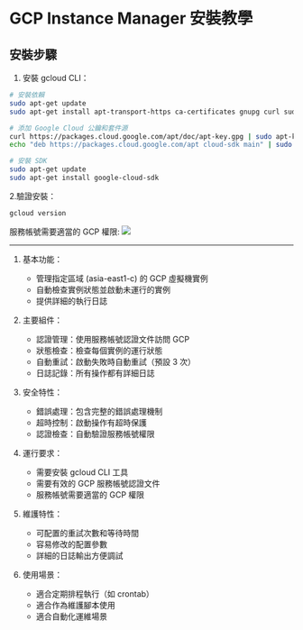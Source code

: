 # GCP Instance Manager 安裝教學

## 安裝步驟

1. 安裝 gcloud CLI：
```bash
# 安裝依賴
sudo apt-get update
sudo apt-get install apt-transport-https ca-certificates gnupg curl sudo

# 添加 Google Cloud 公鑰和套件源
curl https://packages.cloud.google.com/apt/doc/apt-key.gpg | sudo apt-key add -
echo "deb https://packages.cloud.google.com/apt cloud-sdk main" | sudo tee -a /etc/apt/sources.list.d/google-cloud-sdk.list

# 安裝 SDK
sudo apt-get update
sudo apt-get install google-cloud-sdk
```

2.驗證安裝：
```bash
gcloud version
```

服務帳號需要適當的 GCP 權限:
![](https://github.com/KKKKKCAT/KKScript/raw/refs/heads/main/script/GoogleGCP/gcp01.webp)

---

1. 基本功能：
   - 管理指定區域 (asia-east1-c) 的 GCP 虛擬機實例
   - 自動檢查實例狀態並啟動未運行的實例
   - 提供詳細的執行日誌

2. 主要組件：
   - 認證管理：使用服務帳號認證文件訪問 GCP
   - 狀態檢查：檢查每個實例的運行狀態
   - 自動重試：啟動失敗時自動重試（預設 3 次）
   - 日誌記錄：所有操作都有詳細日誌

3. 安全特性：
   - 錯誤處理：包含完整的錯誤處理機制
   - 超時控制：啟動操作有超時保護
   - 認證檢查：自動驗證服務帳號權限

4. 運行要求：
   - 需要安裝 gcloud CLI 工具
   - 需要有效的 GCP 服務帳號認證文件
   - 服務帳號需要適當的 GCP 權限

5. 維護特性：
   - 可配置的重試次數和等待時間
   - 容易修改的配置參數
   - 詳細的日誌輸出方便調試

6. 使用場景：
   - 適合定期排程執行（如 crontab）
   - 適合作為維護腳本使用
   - 適合自動化運維場景

